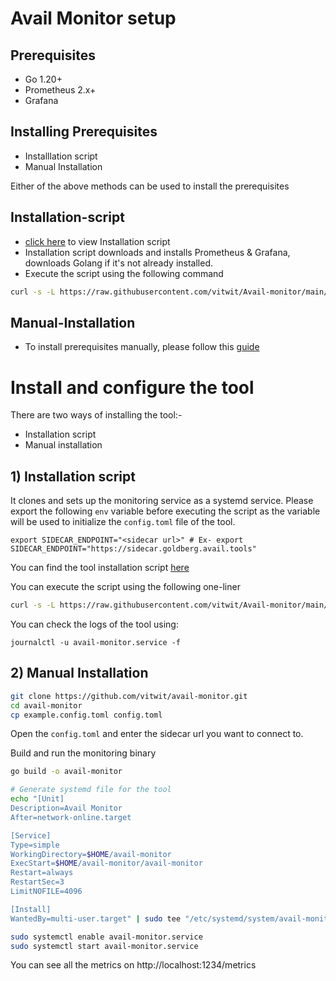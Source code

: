 # Avail Monitor setup

## Prerequisites

- Go 1.20+
- Prometheus 2.x+
- Grafana

## Installing Prerequisites

- Installlation script
- Manual Installation

Either of the above methods can be used to install the prerequisites

## Installation-script

- [click here](./scripts/prerequisites.sh) to view Installation script
- Installation script downloads and installs Prometheus & Grafana, downloads Golang if it's not already installed.
- Execute the script using the following command

```bash
curl -s -L https://raw.githubusercontent.com/vitwit/Avail-monitor/main/scripts/prerequisites.sh | bash
```

## Manual-Installation

- To install prerequisites manually, please follow this [guide](./docs/prerequisite_manual.md)

# Install and configure the tool 

There are two ways of installing the tool:-

 - Installation script
 - Manual installation

## 1) Installation script

It clones and sets up the monitoring service as a systemd service. Please export the following `env` variable before executing the script as the variable will be used to initialize the `config.toml` file of the tool.

```
export SIDECAR_ENDPOINT="<sidecar url>" # Ex- export SIDECAR_ENDPOINT="https://sidecar.goldberg.avail.tools" 
```

You can find the tool installation script [here](./scripts/tool_installation.sh)

You can execute the script using the following one-liner
```bash
curl -s -L https://raw.githubusercontent.com/vitwit/Avail-monitor/main/scripts/tool_installation.sh | bash
```

You can check the logs of the tool using:
```
journalctl -u avail-monitor.service -f
```

## 2) Manual Installation

```bash
git clone https://github.com/vitwit/avail-monitor.git
cd avail-monitor
cp example.config.toml config.toml
```
Open the `config.toml` and enter the sidecar url you want to connect to.

Build and run the monitoring binary
```bash
go build -o avail-monitor

# Generate systemd file for the tool
echo "[Unit]
Description=Avail Monitor
After=network-online.target

[Service]
Type=simple
WorkingDirectory=$HOME/avail-monitor
ExecStart=$HOME/avail-monitor/avail-monitor 
Restart=always
RestartSec=3
LimitNOFILE=4096

[Install]
WantedBy=multi-user.target" | sudo tee "/etc/systemd/system/avail-monitor.service"

sudo systemctl enable avail-monitor.service
sudo systemctl start avail-monitor.service
```
You can see all the metrics on http://localhost:1234/metrics




